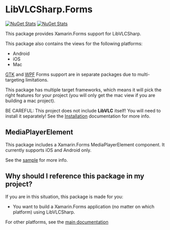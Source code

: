 # LibVLCSharp.Forms

[![NuGet Stats](https://img.shields.io/nuget/v/LibVLCSharp.Forms.svg)](https://www.nuget.org/packages/LibVLCSharp.Forms)
[![NuGet Stats](https://img.shields.io/nuget/dt/LibVLCSharp.Forms.svg)](https://www.nuget.org/packages/LibVLCSharp.Forms)

This package provides Xamarin.Forms support for LibVLCSharp.

This package also contains the views for the following platforms:

- Android
- iOS
- Mac

[GTK](../LibVLCSharp.Forms.Platforms.GTK/README.md) and [WPF](../LibVLCSharp.Forms.Platforms.WPF/README.md) Forms support are in separate packages due to multi-targeting limitations.

This package has multiple target frameworks, which means it will pick the right features for your project (you will only get the mac view if you are building a mac project).

   BE CAREFUL: This project does not include **LibVLC** itself! You will need to install it separately!
   See the [Installation](../README.md#installation) documentation for more info.

## MediaPlayerElement

This package includes a Xamarin.Forms MediaPlayerElement component. It currently supports iOS and Android only.

See the [sample](../Samples/Forms/LibVLCSharp.Forms.MediaElement) for more info.

## Why should I reference this package in my project?

If you are in this situation, this package is made for you:

- You want to build a Xamarin.Forms application (no matter on which platform) using LibVLCSharp.

For other platforms, see the [main documentation](../README.md)